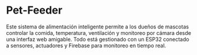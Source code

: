 # Pet-Feeder
Este sistema de alimentación inteligente permite a los dueños de mascotas controlar la comida, temperatura, ventilación y monitoreo por cámara desde una interfaz web amigable. Todo está gestionado con un ESP32 conectado a sensores, actuadores y Firebase para monitoreo en tiempo real.
